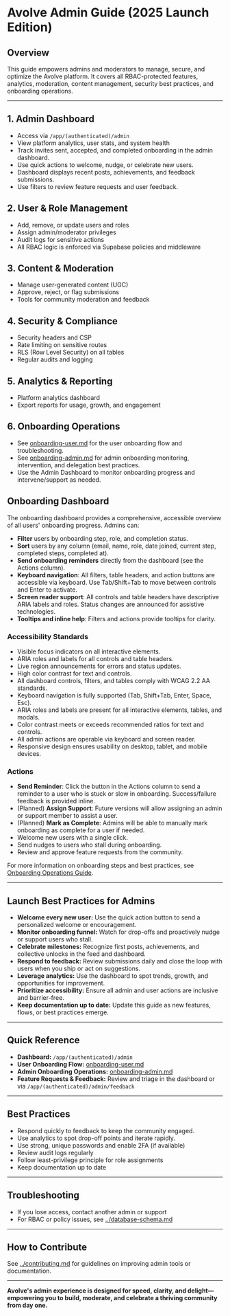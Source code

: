 # Avolve Admin Guide (2025 Launch Edition)

## Overview

This guide empowers admins and moderators to manage, secure, and optimize the Avolve platform. It covers all RBAC-protected features, analytics, moderation, content management, security best practices, and onboarding operations.

---

## 1. Admin Dashboard

- Access via `/app/(authenticated)/admin`
- View platform analytics, user stats, and system health
- Track invites sent, accepted, and completed onboarding in the admin dashboard.
- Use quick actions to welcome, nudge, or celebrate new users.
- Dashboard displays recent posts, achievements, and feedback submissions.
- Use filters to review feature requests and user feedback.

## 2. User & Role Management

- Add, remove, or update users and roles
- Assign admin/moderator privileges
- Audit logs for sensitive actions
- All RBAC logic is enforced via Supabase policies and middleware

## 3. Content & Moderation

- Manage user-generated content (UGC)
- Approve, reject, or flag submissions
- Tools for community moderation and feedback

## 4. Security & Compliance

- Security headers and CSP
- Rate limiting on sensitive routes
- RLS (Row Level Security) on all tables
- Regular audits and logging

## 5. Analytics & Reporting

- Platform analytics dashboard
- Export reports for usage, growth, and engagement

## 6. Onboarding Operations

- See [onboarding-user.md](./onboarding-user.md) for the user onboarding flow and troubleshooting.
- See [onboarding-admin.md](./onboarding-admin.md) for admin onboarding monitoring, intervention, and delegation best practices.
- Use the Admin Dashboard to monitor onboarding progress and intervene/support as needed.

## Onboarding Dashboard

The onboarding dashboard provides a comprehensive, accessible overview of all users' onboarding progress. Admins can:

- **Filter** users by onboarding step, role, and completion status.
- **Sort** users by any column (email, name, role, date joined, current step, completed steps, completed at).
- **Send onboarding reminders** directly from the dashboard (see the Actions column).
- **Keyboard navigation**: All filters, table headers, and action buttons are accessible via keyboard. Use Tab/Shift+Tab to move between controls and Enter to activate.
- **Screen reader support**: All controls and table headers have descriptive ARIA labels and roles. Status changes are announced for assistive technologies.
- **Tooltips and inline help**: Filters and actions provide tooltips for clarity.

### Accessibility Standards

- Visible focus indicators on all interactive elements.
- ARIA roles and labels for all controls and table headers.
- Live region announcements for errors and status updates.
- High color contrast for text and controls.
- All dashboard controls, filters, and tables comply with WCAG 2.2 AA standards.
- Keyboard navigation is fully supported (Tab, Shift+Tab, Enter, Space, Esc).
- ARIA roles and labels are present for all interactive elements, tables, and modals.
- Color contrast meets or exceeds recommended ratios for text and controls.
- All admin actions are operable via keyboard and screen reader.
- Responsive design ensures usability on desktop, tablet, and mobile devices.

### Actions

- **Send Reminder**: Click the button in the Actions column to send a reminder to a user who is stuck or slow in onboarding. Success/failure feedback is provided inline.
- (Planned) **Assign Support**: Future versions will allow assigning an admin or support member to assist a user.
- (Planned) **Mark as Complete**: Admins will be able to manually mark onboarding as complete for a user if needed.
- Welcome new users with a single click.
- Send nudges to users who stall during onboarding.
- Review and approve feature requests from the community.

For more information on onboarding steps and best practices, see [Onboarding Operations Guide](./onboarding-admin.md).

---

## Launch Best Practices for Admins

- **Welcome every new user:** Use the quick action button to send a personalized welcome or encouragement.
- **Monitor onboarding funnel:** Watch for drop-offs and proactively nudge or support users who stall.
- **Celebrate milestones:** Recognize first posts, achievements, and collective unlocks in the feed and dashboard.
- **Respond to feedback:** Review submissions daily and close the loop with users when you ship or act on suggestions.
- **Leverage analytics:** Use the dashboard to spot trends, growth, and opportunities for improvement.
- **Prioritize accessibility:** Ensure all admin and user actions are inclusive and barrier-free.
- **Keep documentation up to date:** Update this guide as new features, flows, or best practices emerge.

---

## Quick Reference

- **Dashboard:** `/app/(authenticated)/admin`
- **User Onboarding Flow:** [onboarding-user.md](./onboarding-user.md)
- **Admin Onboarding Operations:** [onboarding-admin.md](./onboarding-admin.md)
- **Feature Requests & Feedback:** Review and triage in the dashboard or via `/app/(authenticated)/admin/feedback`

---

## Best Practices

- Respond quickly to feedback to keep the community engaged.
- Use analytics to spot drop-off points and iterate rapidly.
- Use strong, unique passwords and enable 2FA (if available)
- Review audit logs regularly
- Follow least-privilege principle for role assignments
- Keep documentation up to date

---

## Troubleshooting

- If you lose access, contact another admin or support
- For RBAC or policy issues, see [../database-schema.md](../database-schema.md)

---

## How to Contribute

See [../contributing.md](../contributing.md) for guidelines on improving admin tools or documentation.

---

**Avolve's admin experience is designed for speed, clarity, and delight—empowering you to build, moderate, and celebrate a thriving community from day one.**
